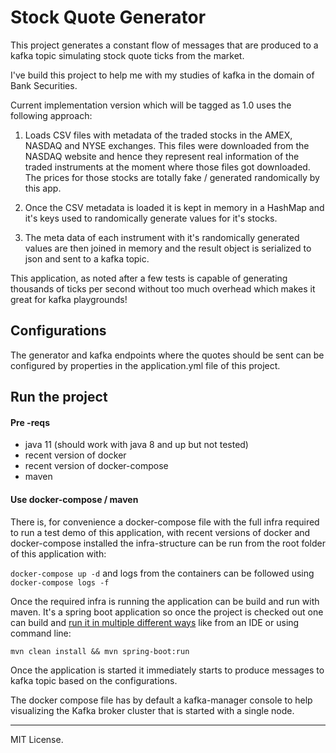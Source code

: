# Stock Quote Generator

This project generates a constant flow of messages that are produced to a kafka topic simulating
stock quote ticks from the market.
 
I've build this project to help me with my studies of kafka in the domain of Bank Securities. 

Current implementation version which will be tagged as 1.0 uses the following approach: 

1. Loads CSV files with metadata of the traded stocks in the AMEX, NASDAQ and NYSE exchanges. This files
were downloaded from the NASDAQ website and hence they represent real information of the traded instruments
at the moment where those files got downloaded. The prices for those stocks are totally fake / generated 
randomically by this app.

2. Once the CSV metadata is loaded it is kept in memory in a HashMap and it's keys used to randomically 
generate values for it's stocks. 

3. The meta data of each instrument with it's randomically generated values are then joined in memory and
the result object is serialized to json and sent to a kafka topic. 

This application, as noted after a few tests is capable of generating thousands of ticks per second without 
too much overhead which makes it great for kafka playgrounds! 


## Configurations

The generator and kafka endpoints where the quotes should be sent can be configured by properties in the
application.yml file of this project.

## Run the project

#### Pre -reqs
 - java 11 (should work with java 8 and up but not tested)
 - recent version of docker
 - recent version of docker-compose
 - maven

#### Use docker-compose / maven

There is, for convenience a docker-compose file with the full infra required to run a test demo of this
application, with recent versions of docker and docker-compose installed the infra-structure can be run 
from the root folder of this application with: 

`docker-compose up -d` and logs from the containers can be followed using `docker-compose logs -f`

Once the required infra is running the application can be build and run with maven. It's a spring boot
application so once the project is checked out one can build and 
[run it in multiple different ways](https://docs.spring.io/spring-boot/docs/current/reference/html/using-boot-running-your-application.html) 
like from an IDE or using command line: 

`mvn clean install && mvn spring-boot:run`

Once the application is started it immediately starts to produce messages to kafka topic based on the configurations.

The docker compose file has by default a kafka-manager console to help visualizing the Kafka broker cluster 
that is started with a single node. 

---
MIT License.
